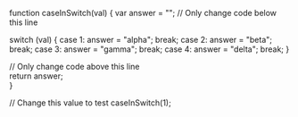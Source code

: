 
function caseInSwitch(val) {
  var answer = "";
  // Only change code below this line
  
  switch (val) {
  case 1:
    answer = "alpha";
    break;
  case 2:
    answer = "beta";
    break;
  case 3:
    answer = "gamma";
    break;
  case 4:
    answer = "delta";
    break;
  }
  
  // Only change code above this line  
  return answer;  
}

// Change this value to test
caseInSwitch(1);


